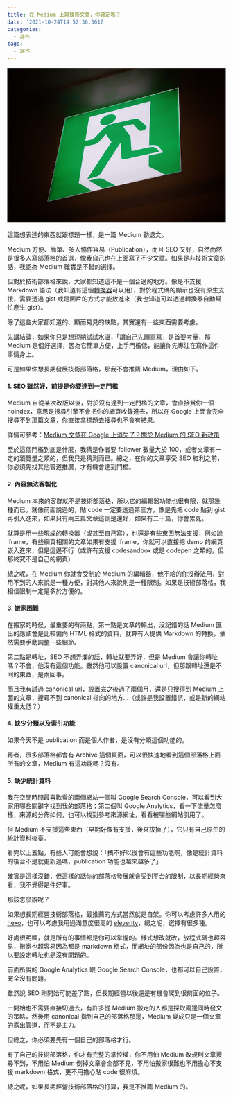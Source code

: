 ```yaml
---
title: 在 Medium 上寫技術文章，你確定嗎？
date: '2021-10-24T14:52:36.361Z'
categories:
  - 寫作
tags:
  - 寫作
---
```


![](/img/do-you-really-want-to-write-tech-blog-on-medium-3dd25640f26c/0__9ORUsG5qbgYuKoR8.jpg)

這篇想表達的東西就跟標題一樣，是一篇 Medium 勸退文。

Medium 方便、簡單、多人協作容易（Publication），而且 SEO 又好，自然而然是很多人寫部落格的首選，像我自己也在上面寫了不少文章。如果是非技術文章的話，我認為 Medium 確實是不錯的選擇。

但對於技術部落格來說，大家都知道這不是一個合適的地方。像是不支援 Markdown 語法（我知道有這個[轉換器](https://markdowntomedium.com/)可以用），對於程式碼的顯示也沒有原生支援，需要透過 gist 或是圖片的方式才能放進來（我也知道可以透過轉換器自動幫忙產生 gist）。

除了這些大家都知道的、顯而易見的缺點，其實還有一些東西需要考慮。

先講結論，如果你只是想短期試試水溫，「讓自己先願意寫」是首要考量，那 Medium 是個好選擇，因為它簡單方便，上手門檻低，能讓你先專注在寫作這件事情身上。

可是如果你想長期發展技術部落格，那我不會推薦 Medium，理由如下。

#### 1\. SEO 雖然好，前提是你要達到一定門檻

Medium 自從某次改版以後，對於沒有達到一定門檻的文章，會直接賞你一個 noindex，意思是搜尋引擎不會把你的網頁收錄進去，所以在 Google 上面會完全搜尋不到那篇文章，你直接拿標題去搜尋也不會有結果。

詳情可參考：[Medium 文章在 Google 上消失了？關於 Medium 的 SEO 新政策](https://medium.com/kung-%E7%9A%84%E6%97%A5%E5%B8%B8/medium-%E6%96%87%E7%AB%A0%E5%9C%A8-google-%E4%B8%8A%E6%B6%88%E5%A4%B1%E4%BA%86-%E9%97%9C%E6%96%BC-medium-%E7%9A%84-seo-%E6%96%B0%E6%94%BF%E7%AD%96-b05f99b2f372?sk=68d4599717077ab2fd625f265bb70832)

至於這個門檻到底是什麼，我猜是作者要 follower 數量大於 100，或者文章有一定的瀏覽量之類的，但我只是猜測而已。總之，在你的文章享受 SEO 紅利之前，你必須先找其他管道推廣，才有機會達到門檻。

#### 2\. 內容無法客製化

Medium 本來的客群就不是技術部落格，所以它的編輯器功能也很有限，就那幾種而已。就像前面說過的，貼 code 一定要透過第三方，像是先把 code 貼到 gist 再引入進來，如果只有兩三篇文章這倒是還好，如果有二十篇，你會累死。

就算是用一些現成的轉換器（或甚至自己寫），也還是有些東西無法支援，例如說 iframe，有些網頁相關的文章如果有支援 iframe，你就可以直接把 demo 的網頁嵌入進來，但是這邊不行（或許有支援 codesandbox 或是 codepen 之類的，但那終究不是自己的網頁）

總之呢，在 Medium 你就會受制於 Medium 的編輯器，他不給的你沒辦法用，對用不到的人來說是一種方便，對其他人來說則是一種限制。如果是技術部落格，我相信限制一定是多於方便的。

#### 3\. 搬家困難

在搬家的時候，最重要的有兩點，第一點是文章的輸出，沒記錯的話 Medium 匯出的應該會是比較偏向 HTML 格式的資料，就算有人提供 Markdown 的轉換，依然需要手動調整一些細節。

第二點是轉址，SEO 不想弄爛的話，轉址就要弄好，但是 Medium 會讓你轉址嗎？不會，他沒有這個功能。雖然他可以設置 canonical url，但那跟轉址還是不同的東西，是兩回事。

而且我有試過 canonical url，設置完之後過了兩個月，還是只搜得到 Medium 上面的文章，搜尋不到 canonical 指向的地方…（或許是我設置錯誤，或是新的網站權重太低？）

#### 4\. 缺少分類以及索引功能

如果今天不是 publication 而是個人作者，是沒有分類這個功能的。

再者，很多部落格都會有 Archive 這個頁面，可以很快速地看到這個部落格上面所有的文章，Medium 有這功能嗎？沒有。

#### 5\. 缺少統計資料

我在空閒時間最喜歡看的兩個網站一個叫 Google Search Console，可以看到大家用哪些關鍵字找到我的部落格；第二個叫 Google Analytics，看一下流量怎麼樣，來源的分佈如何，也可以找到參考來源網址，看看被哪些網站引用了。

但 Medium 不支援這些東西（早期好像有支援，後來拔掉了），它只有自己原生的統計資料後臺。

看完以上五點，有些人可能會想說：「搞不好以後會有這些功能啊，像是統計資料的後台不是就更新過嗎，publication 功能也越來越多了」

確實是這樣沒錯，但這樣的話你的部落格發展就會受到平台的限制，以長期經營來看，我不覺得是件好事。

那該怎麼辦呢？

如果想長期經營技術部落格，最推薦的方式當然就是自架。你可以考慮許多人用的 [hexo](https://hexo.io/zh-tw/)，也可以考慮我用過滿意度很高的 [eleventy](https://blog.huli.tw/2021/08/22/eleventy-over-hexo/)，總之呢，選擇有很多種。

好處很明顯，就是所有的事情都是你可以掌握的。樣式想改就改，放程式碼也超容易，搬家也超容易因為都是 markdown 格式，而網址的部份因為也是自己的，所以要設定轉址也是沒有問題的。

前面所說的 Google Analytics 跟 Google Search Console，也都可以自己設置，完全沒有問題。

雖然說 SEO 剛開始可能差了點，但長期經營以後還是有機會爬到很前面的位子。

一開始也不需要直接切過去，有許多從 Medium 搬走的人都是採取兩邊同時發文的策略，然後用 canonical 指到自己的部落格那邊，Medium 變成只是一個文章的露出管道，而不是主力。

但總之，你必須要先有一個自己的部落格才行。

有了自己的技術部落格，你才有完整的掌控權，你不用怕 Medium 改規則文章搜尋不到，不用怕 Medium 倒掉文章會全部不見，不用怕搬家很難也不用擔心不支援 markdown 格式，更不用擔心貼 code 很麻煩。

總之呢，如果長期經營技術部落格的打算，我是不推薦 Medium 的。